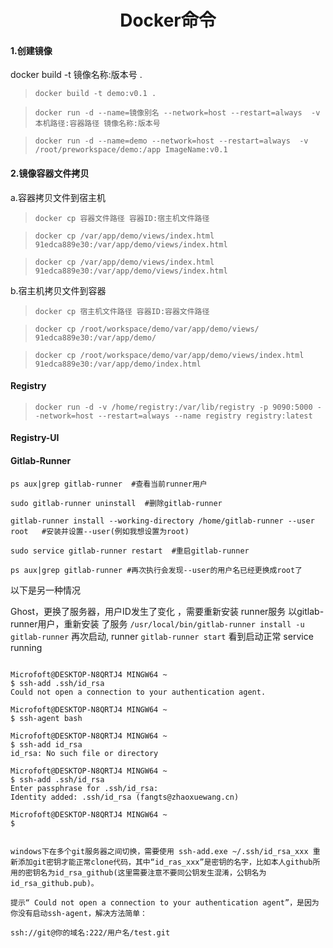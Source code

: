 # <center>Docker命令</center>

#### 1.创建镜像

docker build -t 镜像名称:版本号 .

>`docker build -t demo:v0.1 .`

>`docker run -d --name=镜像别名 --network=host --restart=always  -v 本机路径:容器路径 镜像名称:版本号`

>`docker run -d --name=demo --network=host --restart=always  -v /root/preworkspace/demo:/app ImageName:v0.1`

#### 2.镜像容器文件拷贝

a.容器拷贝文件到宿主机

>`docker cp 容器文件路径 容器ID:宿主机文件路径`

>`docker cp /var/app/demo/views/index.html 91edca889e30:/var/app/demo/views/index.html`

>`docker cp /var/app/demo/views/index.html 91edca889e30:/var/app/demo/views/index.html`

b.宿主机拷贝文件到容器

>`docker cp 宿主机文件路径 容器ID:容器文件路径`

>`docker cp /root/workspace/demo/var/app/demo/views/ 91edca889e30:/var/app/demo/`

>`docker cp /root/workspace/demo/var/app/demo/views/index.html 91edca889e30:/var/app/demo/index.html`



#### Registry
>`docker run -d -v /home/registry:/var/lib/registry -p 9090:5000 --network=host --restart=always --name registry registry:latest`


#### Registry-UI



#### Gitlab-Runner

```
ps aux|grep gitlab-runner  #查看当前runner用户

sudo gitlab-runner uninstall  #删除gitlab-runner

gitlab-runner install --working-directory /home/gitlab-runner --user root   #安装并设置--user(例如我想设置为root)

sudo service gitlab-runner restart  #重启gitlab-runner

ps aux|grep gitlab-runner #再次执行会发现--user的用户名已经更换成root了
```

以下是另一种情况

Ghost，更换了服务器，用户ID发生了变化 ，需要重新安装 runner服务 以gitlab-runner用户，重新安装 了服务
`/usr/local/bin/gitlab-runner install -u gitlab-runner`
再次启动, runner
`gitlab-runner start`
看到启动正常 service running

```

Microfoft@DESKTOP-N8QRTJ4 MINGW64 ~
$ ssh-add .ssh/id_rsa
Could not open a connection to your authentication agent.

Microfoft@DESKTOP-N8QRTJ4 MINGW64 ~
$ ssh-agent bash

Microfoft@DESKTOP-N8QRTJ4 MINGW64 ~
$ ssh-add id_rsa
id_rsa: No such file or directory

Microfoft@DESKTOP-N8QRTJ4 MINGW64 ~
$ ssh-add .ssh/id_rsa
Enter passphrase for .ssh/id_rsa:
Identity added: .ssh/id_rsa (fangts@zhaoxuewang.cn)

Microfoft@DESKTOP-N8QRTJ4 MINGW64 ~
$


windows下在多个git服务器之间切换，需要使用 ssh-add.exe ~/.ssh/id_rsa_xxx 重新添加git密钥才能正常clone代码，其中“id_ras_xxx”是密钥的名字，比如本人github所用的密钥名为id_rsa_github(这里需要注意不要同公钥发生混淆，公钥名为id_rsa_github.pub)。

提示“ Could not open a connection to your authentication agent”，是因为你没有启动ssh-agent，解决方法简单：

ssh://git@你的域名:222/用户名/test.git

```
